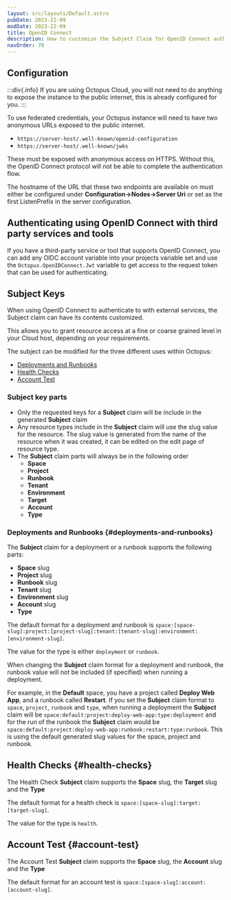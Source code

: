 ```yaml
---
layout: src/layouts/Default.astro
pubDate: 2023-22-09
modDate: 2023-22-09
title: OpenID Connect 
description: How to customize the Subject Claim for OpenID Connect authentication
navOrder: 70
---
```


## Configuration

:::div{.info}
If you are using Octopus Cloud, you will not need to do anything to expose the instance to the public internet, this is already configured for you.
:::

To use federated credentials, your Octopus instance will need to have two anonymous URLs exposed to the public internet. 

- `https://server-host/.well-known/openid-configuration`
- `https://server-host/.well-known/jwks`

These must be exposed with anonymous access on HTTPS. Without this, the OpenID Connect protocol will not be able to complete the authentication flow.

The hostname of the URL that these two endpoints are available on must either be configured under **Configuration->Nodes->Server Uri** or set as the first ListenPrefix in the server configuration. 

## Authenticating using OpenID Connect with third party services and tools

If you have a third-party service or tool that supports OpenID Connect, you can add any OIDC account variable into your projects variable set and use the `Octopus.OpenIDConnect.Jwt` variable to get access to the request token that can be used for authenticating. 

## Subject Keys

When using OpenID Connect to authenticate to with external services, the Subject claim can have its contents customized.

This allows you to grant resource access at a fine or coarse grained level in your Cloud host, depending on your requirements.

The subject can be modified for the three different uses within Octopus:

- [Deployments and Runbooks](#deployments-and-runbooks)
- [Health Checks](#health-checks)
- [Account Test](#account-test)

### Subject key parts

- Only the requested keys for a **Subject** claim will be include in the generated **Subject** claim
- Any resource types include in the **Subject** claim will use the slug value for the resource. The slug value is generated from the name of the resource when it was created, it can be edited on the edit page of resource type.
- The **Subject** claim parts will always be in the following order 
    - **Space**
    - **Project**
    - **Runbook**
    - **Tenant**
    - **Environment**
    - **Target**
    - **Account**
    - **Type**


### Deployments and Runbooks {#deployments-and-runbooks}

The **Subject** claim for a deployment or a runbook supports the following parts:

- **Space** slug
- **Project** slug
- **Runbook** slug
- **Tenant** slug
- **Environment** slug
- **Account** slug
- **Type**

The default format for a deployment and runbook is `space:[space-slug]:project:[project-slug]:tenant:[tenant-slug]:environment:[environment-slug]`.

The value for the type is either `deployment` or `runbook`.

When changing the **Subject** claim format for a deployment and runbook, the runbook value will not be included (if specified) when running a deployment. 

For example, in the **Default** space, you have a project called **Deploy Web App**, and a runbook called **Restart**. If you set the **Subject** claim format to `space`, `project`, `runbook` and `type`, when running a deployment the **Subject** claim will be `space:default:project:deploy-web-app:type:deployment` and for the run of the runbook the **Subject** claim would be `space:default:project:deploy-web-app:runbook:restart:type:runbook`.
This is using the default generated slug values for the space, project and runbook.

## Health Checks {#health-checks}

The Health Check **Subject** claim supports the **Space** slug, the **Target** slug and the **Type**

The default format for a health check is `space:[space-slug]:target:[target-slug]`.

The value for the type is `health`.


## Account Test {#account-test}

The Account Test **Subject** claim supports the **Space** slug, the **Account** slug and the **Type**

The default format for an account test is `space:[space-slug]:account:[account-slug]`.

